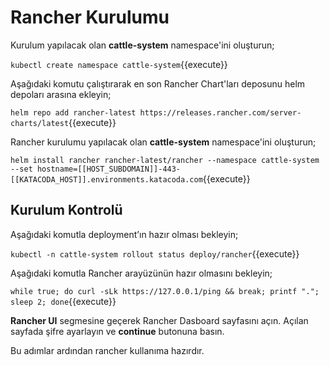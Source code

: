 # Rancher Kurulumu

Kurulum yapılacak olan **cattle-system** namespace'ini oluşturun;

`kubectl create namespace cattle-system`{{execute}}

Aşağıdaki komutu çalıştırarak en son Rancher Chart'ları deposunu helm depoları arasına ekleyin;

`helm repo add rancher-latest https://releases.rancher.com/server-charts/latest`{{execute}}

Rancher kurulumu yapılacak olan **cattle-system** namespace'ini oluşturun;

`helm install rancher rancher-latest/rancher --namespace cattle-system --set hostname=[[HOST_SUBDOMAIN]]-443-[[KATACODA_HOST]].environments.katacoda.com`{{execute}}

## Kurulum Kontrolü

Aşağıdaki komutla deployment’ın hazır olması bekleyin;

`kubectl -n cattle-system rollout status deploy/rancher`{{execute}}

Aşağıdaki komutla Rancher arayüzünün hazır olmasını bekleyin;

`while true; do curl -sLk https://127.0.0.1/ping && break; printf "."; sleep 2; done`{{execute}}

**Rancher UI** segmesine geçerek Rancher Dasboard sayfasını açın. Açılan sayfada şifre ayarlayın ve **continue** butonuna basın.

Bu adımlar ardından rancher kullanıma hazırdır.